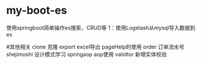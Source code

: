 # my-boot-es
使用springboot简单操作es搜索，CRUD等
1：使用Logstash从mysql导入数据到es

#其他相关
clone 克隆
export excel导出 pageHelp的使用
order 订单流水号
shejimoshi 设计模式学习
springaop aop使用
validtor 新增实体校验


